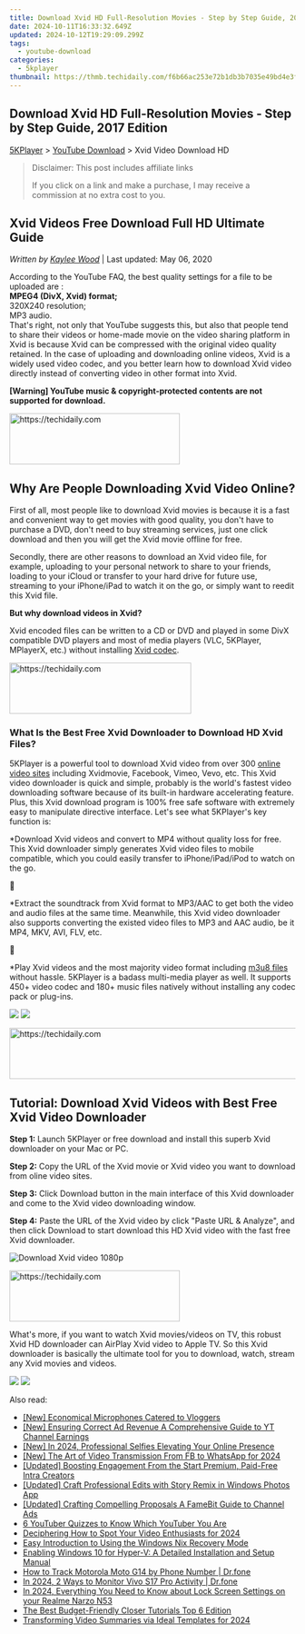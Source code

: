```yaml
---
title: Download Xvid HD Full-Resolution Movies - Step by Step Guide, 2017 Edition
date: 2024-10-11T16:33:32.649Z
updated: 2024-10-12T19:29:09.299Z
tags:
  - youtube-download
categories:
  - 5kplayer
thumbnail: https://thmb.techidaily.com/f6b66ac253e72b1db3b7035e49bd4e3f144338d6a3b54451e87f8a05d4dd9575.jpg
---
```


## Download Xvid HD Full-Resolution Movies - Step by Step Guide, 2017 Edition

[5KPlayer](https://tools.techidaily.com/5kplayer/products/) \> [YouTube Download](https://tools.techidaily.com/5kplayer/youtube-download/) \> Xvid Video Download HD 

>  Disclaimer: This post includes affiliate links
>
>  If you click on a link and make a purchase, I may receive a commission at no extra cost to you.
>

## Xvid Videos Free Download Full HD Ultimate Guide

 _Written by [Kaylee Wood](https://www.quora.com/profile/Amanda-Hu-21)_ | Last updated: May 06, 2020 

According to the YouTube FAQ, the best quality settings for a file to be uploaded are :   
**MPEG4 (DivX, Xvid) format;**  
320X240 resolution;   
MP3 audio.  
That's right, not only that YouTube suggests this, but also that people tend to share their videos or home-made movie on the video sharing platform in Xvid is because Xvid can be compressed with the original video quality retained. In the case of uploading and downloading online videos, Xvid is a widely used video codec, and you better learn how to download Xvid video directly instead of converting video in other format into Xvid.

**\[Warning\] YouTube music & copyright-protected contents are not supported for download.**

<!-- affiliate ads begin -->
<a href="https://aligracehair.sjv.io/c/5597632/1885999/19272" target="_top" id="1885999">
  <img src="//a.impactradius-go.com/display-ad/19272-1885999" border="0" alt="https://techidaily.com" width="300" height="90"/>
</a>
<img height="0" width="0" src="https://aligracehair.sjv.io/i/5597632/1885999/19272" style="position:absolute;visibility:hidden;" border="0" />
<!-- affiliate ads end -->

## Why Are People Downloading Xvid Video Online?

First of all, most people like to download Xvid movies is because it is a fast and convenient way to get movies with good quality, you don't have to purchase a DVD, don't need to buy streaming services, just one click download and then you will get the Xvid movie offline for free. 

Secondly, there are other reasons to download an Xvid video file, for example, uploading to your personal network to share to your friends, loading to your iCloud or transfer to your hard drive for future use, streaming to your iPhone/iPad to watch it on the go, or simply want to reedit this Xvid file. 

**But why download videos in Xvid?** 

Xvid encoded files can be written to a CD or DVD and played in some DivX compatible DVD players and most of media players (VLC, 5KPlayer, MPlayerX, etc.) without installing [Xvid codec](https://tools.techidaily.com/5kplayer/video-music-player/).

<!-- affiliate ads begin -->
<a href="https://wigfever.sjv.io/c/5597632/2014848/22899" target="_top" id="2014848">
  <img src="//a.impactradius-go.com/display-ad/22899-2014848" border="0" alt="https://techidaily.com" width="320" height="90"/>
</a>
<img height="0" width="0" src="https://wigfever.sjv.io/i/5597632/2014848/22899" style="position:absolute;visibility:hidden;" border="0" />
<!-- affiliate ads end -->

### What Is the Best Free Xvid Downloader to Download HD Xvid Files?

5KPlayer is a powerful tool to download Xvid video from over 300 [online video sites](https://tools.techidaily.com/5kplayer/youtube-download/) including Xvidmovie, Facebook, Vimeo, Vevo, etc. This Xvid video downloader is quick and simple, probably is the world's fastest video downloading software because of its built-in hardware accelerating feature. Plus, this Xvid download program is 100% free safe software with extremely easy to manipulate directive interface. Let's see what 5KPlayer's key function is: 

\*Download Xvid videos and convert to MP4 without quality loss for free. This Xvid downloader simply generates Xvid video files to mobile compatible, which you could easily transfer to iPhone/iPad/iPod to watch on the go. 

 

 \*Extract the soundtrack from Xvid format to MP3/AAC to get both the video and audio files at the same time. Meanwhile, this Xvid video downloader also supports converting the existed video files to MP3 and AAC audio, be it MP4, MKV, AVI, FLV, etc.

 

 \*Play Xvid videos and the most majority video format including [m3u8 files](https://tools.techidaily.com/5kplayer/video-music-player/) without hassle. 5KPlayer is a badass multi-media player as well. It supports 450+ video codec and 180+ music files natively without installing any codec pack or plug-ins.

[![](https://www.5kplayer.com/youtube-download/../button/freedownwhitewin.png)](https://tools.techidaily.com/5kplayer/products/) [![](https://www.5kplayer.com/youtube-download/../button/freedownbackmac.png)](https://tools.techidaily.com/5kplayer/products/) 

<!-- affiliate ads begin -->
<a href="https://appsumo.8odi.net/c/5597632/2075475/7443" target="_top" id="2075475">
  <img src="//a.impactradius-go.com/display-ad/7443-2075475" border="0" alt="https://techidaily.com" width="728" height="90"/>
</a>
<img height="0" width="0" src="https://appsumo.8odi.net/i/5597632/2075475/7443" style="position:absolute;visibility:hidden;" border="0" />
<!-- affiliate ads end -->

##  Tutorial: Download Xvid Videos with Best Free Xvid Video Downloader

**Step 1:**  Launch 5KPlayer or free download and install this superb Xvid downloader on your Mac or PC. 

**Step 2:** Copy the URL of the Xvid movie or Xvid video you want to download from oline video sites.

**Step 3:** Click Download button in the main interface of this Xvid downloader and come to the Xvid video downloading window.

**Step 4:** Paste the URL of the Xvid video by click "Paste URL & Analyze", and then click Download to start download this HD Xvid video with the fast free Xvid downloader. 

![Download Xvid video 1080p](https://www.5kplayer.com/youtube-download/img/rihanna-sledgehammer2.png) 

<!-- affiliate ads begin -->
<a href="https://united.elfm.net/c/5597632/2139557/4704" target="_top" id="2139557">
  <img src="//a.impactradius-go.com/display-ad/4704-2139557" border="0" alt="https://techidaily.com" width="300" height="90"/>
</a>
<img height="0" width="0" src="https://united.elfm.net/i/5597632/2139557/4704" style="position:absolute;visibility:hidden;" border="0" />
<!-- affiliate ads end -->

What's more, if you want to watch Xvid movies/videos on TV, this robust Xvid HD downloader can AirPlay Xvid video to Apple TV. So this Xvid downloader is basically the ultimate tool for you to download, watch, stream any Xvid movies and videos. 

[![](https://www.5kplayer.com/youtube-download/../button/freedownwhitewin.png)](https://tools.techidaily.com/5kplayer/products/) [![](https://www.5kplayer.com/youtube-download/../button/freedownbackmac.png)](https://tools.techidaily.com/5kplayer/products/)

<ins class="adsbygoogle"
     style="display:block"
     data-ad-format="autorelaxed"
     data-ad-client="ca-pub-7571918770474297"
     data-ad-slot="1223367746"></ins>

<ins class="adsbygoogle"
     style="display:block"
     data-ad-client="ca-pub-7571918770474297"
     data-ad-slot="8358498916"
     data-ad-format="auto"
     data-full-width-responsive="true"></ins>

<span class="atpl-alsoreadstyle">Also read:</span>
<div><ul>
<li><a href="https://youtube-video-recordings.techidaily.com/new-economical-microphones-catered-to-vloggers/"><u>[New] Economical Microphones Catered to Vloggers</u></a></li>
<li><a href="https://youtube-video-recordings.techidaily.com/new-ensuring-correct-ad-revenue-a-comprehensive-guide-to-yt-channel-earnings/"><u>[New] Ensuring Correct Ad Revenue A Comprehensive Guide to YT Channel Earnings</u></a></li>
<li><a href="https://youtube-blog.techidaily.com/n-2024-professional-selfies-elevating-your-online-presence/"><u>[New] In 2024, Professional Selfies Elevating Your Online Presence</u></a></li>
<li><a href="https://facebook-video-recording.techidaily.com/new-the-art-of-video-transmission-from-fb-to-whatsapp-for-2024/"><u>[New] The Art of Video Transmission From FB to WhatsApp for 2024</u></a></li>
<li><a href="https://youtube-video-recordings.techidaily.com/updated-boosting-engagement-from-the-start-premium-paid-free-intra-creators/"><u>[Updated] Boosting Engagement From the Start Premium, Paid-Free Intra Creators</u></a></li>
<li><a href="https://extra-resources.techidaily.com/updated-craft-professional-edits-with-story-remix-in-windows-photos-app/"><u>[Updated] Craft Professional Edits with Story Remix in Windows Photos App</u></a></li>
<li><a href="https://youtube-video-recordings.techidaily.com/updated-crafting-compelling-proposals-a-famebit-guide-to-channel-ads/"><u>[Updated] Crafting Compelling Proposals A FameBit Guide to Channel Ads</u></a></li>
<li><a href="https://youtube-video-recordings.techidaily.com/6-youtuber-quizzes-to-know-which-youtuber-you-are/"><u>6 YouTuber Quizzes to Know Which YouTuber You Are</u></a></li>
<li><a href="https://youtube-video-recordings.techidaily.com/deciphering-how-to-spot-your-video-enthusiasts-for-2024/"><u>Deciphering How to Spot Your Video Enthusiasts for 2024</u></a></li>
<li><a href="https://win-brilliant.techidaily.com/easy-introduction-to-using-the-windows-nix-recovery-mode/"><u>Easy Introduction to Using the Windows Nix Recovery Mode</u></a></li>
<li><a href="https://win-answers.techidaily.com/enabling-windows-10-for-hyper-v-a-detailed-installation-and-setup-manual/"><u>Enabling Windows 10 for Hyper-V: A Detailed Installation and Setup Manual</u></a></li>
<li><a href="https://android-location-track.techidaily.com/how-to-track-motorola-moto-g14-by-phone-number-drfone-by-drfone-virtual-android/"><u>How to Track Motorola Moto G14 by Phone Number | Dr.fone</u></a></li>
<li><a href="https://android-location-track.techidaily.com/in-2024-2-ways-to-monitor-vivo-s17-pro-activity-drfone-by-drfone-virtual-android/"><u>In 2024, 2 Ways to Monitor Vivo S17 Pro Activity | Dr.fone</u></a></li>
<li><a href="https://easy-unlock-android.techidaily.com/in-2024-everything-you-need-to-know-about-lock-screen-settings-on-your-realme-narzo-n53-by-drfone-android/"><u>In 2024, Everything You Need to Know about Lock Screen Settings on your Realme Narzo N53</u></a></li>
<li><a href="https://youtube-video-recordings.techidaily.com/the-best-budget-friendly-closer-tutorials-top-6-edition/"><u>The Best Budget-Friendly Closer Tutorials Top 6 Edition</u></a></li>
<li><a href="https://facebook-video-share.techidaily.com/transforming-video-summaries-via-ideal-templates-for-2024/"><u>Transforming Video Summaries via Ideal Templates for 2024</u></a></li>
</ul></div>

